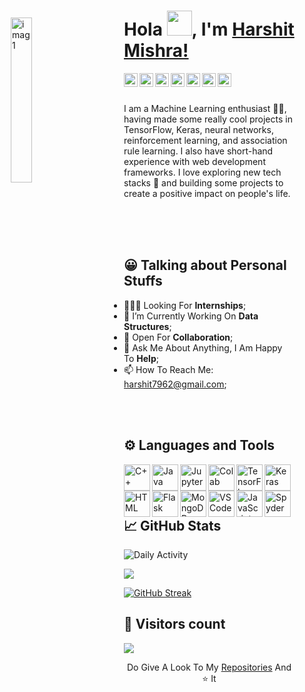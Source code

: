 <img src="https://i.imgur.com/m5IOBjW.png" alt="imag1" style="width:26%; margin:50px;" align="left">

# Hola <img src="https://media.tenor.com/images/30169e4a670daf12443df7d2dd140176/tenor.gif" width=40>, I'm [Harshit Mishra!](https://harshit7962.github.io/shaandaar_harshit/) 
<a href="https://www.linkedin.com/in/harshit-mishra-509b4918b/" target="_blank">
  <img align="left" alt="Harshit's LinkdeIN" width="22px" src="https://cdn.jsdelivr.net/npm/simple-icons@v3/icons/linkedin.svg" />
</a>
<a href="https://www.instagram.com/shaandaar_harshit/" target="_blank">
  <img align="left" alt="Harshit's Instagram" width="22px" src="https://cdn.jsdelivr.net/npm/simple-icons@v3/icons/instagram.svg" />
</a>
<a href="https://twitter.com/great_harshit" target="_blank">
  <img align="left" alt="Harshit's Twitter" width="22px" src="https://cdn.jsdelivr.net/npm/simple-icons@3.13.0/icons/twitter.svg" />
</a>
<a href="mailto:harshit7962@gmail.com" target="_blank">
  <img align="left" alt="Mail Harshit" width="22px" src="https://cdn.jsdelivr.net/npm/simple-icons@3.1.0/icons/gmail.svg" />
</a>
<a href="https://leetcode.com/harshit7962/" target="_blank">
  <img align="left" alt="Harshit's Leetcode" width="22px" src="https://cdn.jsdelivr.net/npm/simple-icons@3.1.0/icons/leetcode.svg" />
</a>
<a href="https://www.hackerrank.com/harshit7962"  target="_blank">
  <img align="left" alt="Harshit's Hackerrank" width="22px" src="https://cdn.jsdelivr.net/npm/simple-icons@3.1.0/icons/hackerrank.svg" />
</a>
<a href="https://www.harshit7962.me/" target="_blank">
  <img align="left" alt="Harshit's Sourcerer" width="22px" src="https://cdn4.iconfinder.com/data/icons/contact-us-19/48/15-512.png"  />
</a>
<br>
<br>

I am a Machine Learning enthusiast 👨‍💻, having made some really cool projects in TensorFlow, Keras, neural networks, reinforcement learning, and association rule learning. I also have short-hand experience with web development frameworks. I love exploring new tech stacks 🚀 and building some projects to create a positive impact on people's life.
<br/>
<br/>

<br/>
<br/>
<!-- <img align="right" alt="GIF" src="https://cdn.dribbble.com/users/626327/screenshots/2618501/400.gif" width="400px" height="250px"/> -->


## 😀 Talking about Personal Stuffs

- 👨🏽‍💻 Looking For **Internships**;
- 🌱 I’m Currently Working On **Data Structures**; 
- 👯 Open For **Collaboration**;
- 💬 Ask Me About Anything, I Am Happy To **Help**;
- 📫 How To Reach Me: harshit7962@gmail.com;

<br>
<br>

## ⚙️ Languages and Tools  
<a href="https://www.cplusplus.com/" target="_blank"><img align="left" alt="C++" height ="42px" src="https://upload.wikimedia.org/wikipedia/commons/thumb/1/18/ISO_C%2B%2B_Logo.svg/1822px-ISO_C%2B%2B_Logo.svg.png"></a>
<a href="https://www.java.com/en/" target="_blank"><img align="left" alt="Java" height ="42px" src="https://cdn.worldvectorlogo.com/logos/java.svg"></a>
<a href="https://jupyter.org/" target="_blank"><img align="left" alt="Jupyter" height ="42px" src="https://upload.wikimedia.org/wikipedia/commons/thumb/3/38/Jupyter_logo.svg/883px-Jupyter_logo.svg.png"></a>
<a href="https://colab.research.google.com/" target="_blank"><img align="left" alt="Colab" height ="42px" src="https://colab.research.google.com/img/colab_favicon_256px.png"></a>
<a href="https://www.tensorflow.org/" target="_blank"><img align="left" alt="TensorFlow" height ="42px" src="https://upload.wikimedia.org/wikipedia/commons/thumb/2/2d/Tensorflow_logo.svg/1200px-Tensorflow_logo.svg.png"></a>
<a href="https://keras.io/" target="_blank"><img align="left" alt="Keras" height ="42px" src="https://upload.wikimedia.org/wikipedia/commons/thumb/a/ae/Keras_logo.svg/1200px-Keras_logo.svg.png"></a>
<a href="https://www.w3schools.com/html/" target="_blank"><img align="left" alt="HTML" height ="42px" src="https://www.w3.org/html/logo/downloads/HTML5_Logo_256.png"></a>
<a href="https://flask.palletsprojects.com/en/2.1.x/" target="_blank"><img align="left" alt="Flask" height ="42px" src="https://seeklogo.com/images/F/flask-logo-44C507ABB7-seeklogo.com.png"></a>
<a href="https://www.mongodb.com/" target="_blank"><img align="left" alt="MongoDB" height ="42px" src="https://www.pngkit.com/png/detail/225-2254691_9kib-354x415-unnamed-mongodb-logo-svg.png"></a>
<a href="https://code.visualstudio.com/" target="_blank"><img align="left" alt="VSCode" height ="42px" src="https://upload.wikimedia.org/wikipedia/commons/thumb/9/9a/Visual_Studio_Code_1.35_icon.svg/2048px-Visual_Studio_Code_1.35_icon.svg.png"></a>
<a href="https://developer.mozilla.org/en-US/docs/Web/JavaScript" target="_blank"> <img align="left" alt="JavaScript" height ="42px" src="https://upload.wikimedia.org/wikipedia/commons/6/6a/JavaScript-logo.png"> </a>
<a href="https://www.spyder-ide.org/" target="_blank"> <img align="left" alt="Spyder" height ="42px" src="https://www.vhv.rs/dpng/d/208-2081256_python-logo-png-spyder-logo-spyder-python-icon.png"></a>

<br>
<br>
<br>

## 📈 GitHub Stats
![Daily Activity](https://activity-graph.herokuapp.com/graph?username=harshit7962&bg_color=000000&color=fff&line=0194dd&point=5194f0&area=true)

<img src="https://leetcard.jacoblin.cool/harshit7962?theme=dark&font=Adamina" />

<!-- ![Harshit's github stats](https://github-readme-stats.vercel.app/api?username=harshit7962&&show_icons=true&hide_border=false&title_color=ffffff&text_color=daf7dc&icon_color=bb2acf&bg_color=191919) -->

[![GitHub Streak](https://github-readme-streak-stats.herokuapp.com/?user=harshit7962&theme=dark)](https://git.io/streak-stats)

<!-- ![MSL](https://github-readme-stats.vercel.app/api/top-langs/?username=harshit7962&layout=compact&hide_border=false&title_color=ffffff&text_color=daf7dc&icon_color=bb2acf&bg_color=191919) -->

## 👀 Visitors count
<img src="https://profile-counter.glitch.me/harshit7962/count.svg" />
  
<br>

<p align="center">Do Give A Look To My <a href="https://github.com/harshit7962?tab=repositories" target="_blank">Repositories</a> And ⭐ It </p>
